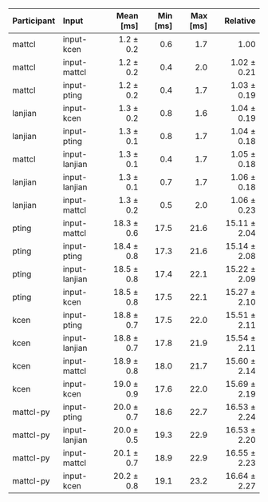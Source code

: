 | Participant | Input | Mean [ms] | Min [ms] | Max [ms] | Relative |
|:---|:---|---:|---:|---:|---:|
| mattcl | input-kcen | 1.2 ± 0.2 | 0.6 | 1.7 | 1.00 |
| mattcl | input-mattcl | 1.2 ± 0.2 | 0.4 | 2.0 | 1.02 ± 0.21 |
| mattcl | input-pting | 1.2 ± 0.2 | 0.4 | 1.7 | 1.03 ± 0.19 |
| lanjian | input-kcen | 1.3 ± 0.2 | 0.8 | 1.6 | 1.04 ± 0.19 |
| lanjian | input-pting | 1.3 ± 0.1 | 0.8 | 1.7 | 1.04 ± 0.18 |
| mattcl | input-lanjian | 1.3 ± 0.1 | 0.4 | 1.7 | 1.05 ± 0.18 |
| lanjian | input-lanjian | 1.3 ± 0.1 | 0.7 | 1.7 | 1.06 ± 0.18 |
| lanjian | input-mattcl | 1.3 ± 0.2 | 0.5 | 2.0 | 1.06 ± 0.23 |
| pting | input-mattcl | 18.3 ± 0.6 | 17.5 | 21.6 | 15.11 ± 2.04 |
| pting | input-pting | 18.4 ± 0.8 | 17.3 | 21.6 | 15.14 ± 2.08 |
| pting | input-lanjian | 18.5 ± 0.8 | 17.4 | 22.1 | 15.22 ± 2.09 |
| pting | input-kcen | 18.5 ± 0.8 | 17.5 | 22.1 | 15.27 ± 2.10 |
| kcen | input-pting | 18.8 ± 0.7 | 17.5 | 22.0 | 15.51 ± 2.11 |
| kcen | input-lanjian | 18.8 ± 0.7 | 17.8 | 21.9 | 15.54 ± 2.11 |
| kcen | input-mattcl | 18.9 ± 0.8 | 18.0 | 21.7 | 15.60 ± 2.14 |
| kcen | input-kcen | 19.0 ± 0.9 | 17.6 | 22.0 | 15.69 ± 2.19 |
| mattcl-py | input-pting | 20.0 ± 0.7 | 18.6 | 22.7 | 16.53 ± 2.24 |
| mattcl-py | input-lanjian | 20.0 ± 0.5 | 19.3 | 22.9 | 16.53 ± 2.20 |
| mattcl-py | input-mattcl | 20.1 ± 0.7 | 18.9 | 22.9 | 16.55 ± 2.23 |
| mattcl-py | input-kcen | 20.2 ± 0.8 | 19.1 | 23.2 | 16.64 ± 2.27 |

